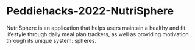 # Peddiehacks-2022-NutriSphere
NutriSphere is an application that helps users maintain a healthy and fit lifestyle through daily meal plan trackers, as well as providing motivation through its unique system: spheres.
